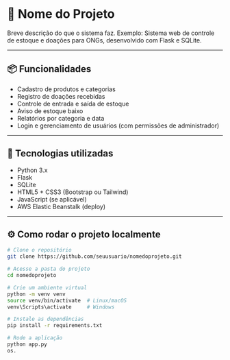 # 🎯 Nome do Projeto

Breve descrição do que o sistema faz. Exemplo:
Sistema web de controle de estoque e doações para ONGs, desenvolvido com Flask e SQLite.

---

## 📦 Funcionalidades

- Cadastro de produtos e categorias
- Registro de doações recebidas
- Controle de entrada e saída de estoque
- Aviso de estoque baixo
- Relatórios por categoria e data
- Login e gerenciamento de usuários (com permissões de administrador)

---

## 🚀 Tecnologias utilizadas

- Python 3.x
- Flask
- SQLite
- HTML5 + CSS3 (Bootstrap ou Tailwind)
- JavaScript (se aplicável)
- AWS Elastic Beanstalk (deploy)

---

## ⚙️ Como rodar o projeto localmente

```bash
# Clone o repositório
git clone https://github.com/seuusuario/nomedoprojeto.git

# Acesse a pasta do projeto
cd nomedoprojeto

# Crie um ambiente virtual
python -m venv venv
source venv/bin/activate  # Linux/macOS
venv\Scripts\activate     # Windows

# Instale as dependências
pip install -r requirements.txt

# Rode a aplicação
python app.py
os.

